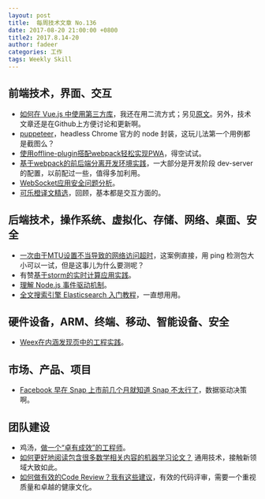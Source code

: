 ```yaml
---
layout: post
title:  每周技术文章 No.136
date: 2017-08-20 21:00:00 +0800
title2: 2017.8.14-20
author: fadeer
categories: 工作
tags: Weekly Skill
---
```


前端技术，界面、交互
----
* [如何在 Vue.js 中使用第三方库](https://github.com/dwqs/blog/issues/51)，我还在用二流方式；另见[原文](https://vuejsdevelopers.com/2017/04/22/vue-js-libraries-plugins)。另外，技术文章还是在Github上方便讨论和更新啊。
* [puppeteer](https://github.com/GoogleChrome/puppeteer)，headless Chrome 官方的 node 封装，这玩儿法第一个用例都是截图么？
* [使用offline-plugin搭配webpack轻松实现PWA](https://segmentfault.com/a/1190000010669126)，得空试试。
* [基于webpack的前后端分离开发环境实践](https://techblog.toutiao.com/2017/08/16/untitled-2/)，一大部分是开发阶段 dev-server 的配置，以前配过一些，值得多加利用。
* [WebSocket应用安全问题分析](https://security.tencent.com/index.php/blog/msg/119)。
* [可乐橙译文精选](http://colachan.com/post/3565)，回顾，基本都是交互方面的。

后端技术，操作系统、虚拟化、存储、网络、桌面、安全
----
* [一次由于MTU设置不当导致的网络访问超时](http://weibo.com/ttarticle/p/show?id=2309404140904511340923)，这案例直接，用 ping 检测包大小可以一试，但是这事儿为什么要测呢？
* 有赞[基于storm的实时计算应用实践](http://tech.youzan.com/storm-in-action/)。
* [理解 Node.js 事件驱动机制](https://segmentfault.com/a/1190000010680130)。
* [全文搜索引擎 Elasticsearch 入门教程](http://www.ruanyifeng.com/blog/2017/08/elasticsearch.html)，一直想用用。

硬件设备，ARM、终端、移动、智能设备、安全
----
* [Weex在内涵发现页中的工程实践](https://techblog.toutiao.com/2017/08/16/untitled-9/)。

市场、产品、项目
----
* [Facebook 早在 Snap 上市前几个月就知道 Snap 不太行了](https://wanqu.co/a/5522/2017-08-17-facebook-knew-about-snaps-struggles-months-before-the-public.html)，数据驱动决策啊。

团队建设
----
* 鸡汤，[做一个“卓有成效”的工程师](http://www.infoq.com/cn/news/2017/08/Be-productive-Engineer)。
* [如何更好地阅读包含很多数学相关内容的机器学习论文？](http://www.infoq.com/cn/news/2017/08/how-Read-machine-earning-papers) 通用技术，接触新领域大致如此。
* [如何做有效的Code Review？我有这些建议](http://blog.jobbole.com/112050/)，有效的代码评审，需要一个重视质量和卓越的健康文化。


